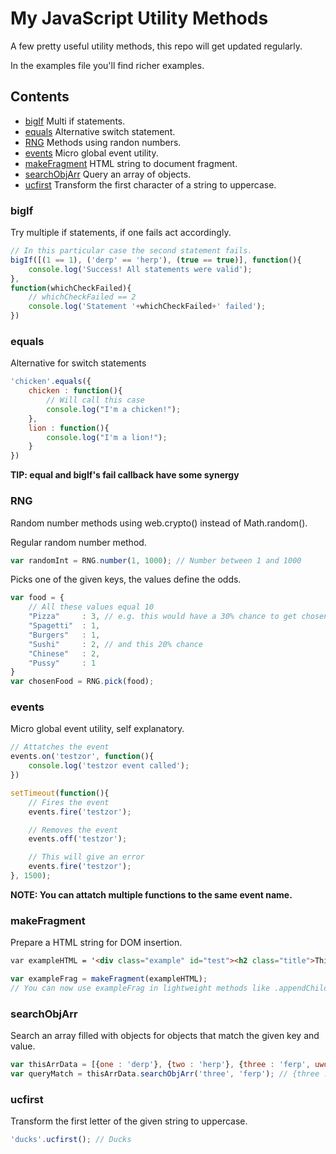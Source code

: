 # My JavaScript Utility Methods
A few pretty useful utility methods, this repo will get updated regularly.

In the examples file you'll find richer examples.


## Contents
- [bigIf](#bigif) Multi if statements.
- [equals](#equals) Alternative switch statement.
- [RNG](#rng) Methods using randon numbers.
- [events](#events) Micro global event utility.
- [makeFragment](#makefragment) HTML string to document fragment.
- [searchObjArr](#searchobjarr) Query an array of objects.
- [ucfirst](#ucfirst) Transform the first character of a string to uppercase.


### bigIf
Try multiple if statements, if one fails act accordingly.

```javascript
// In this particular case the second statement fails.
bigIf([(1 == 1), ('derp' == 'herp'), (true == true)], function(){
	console.log('Success! All statements were valid');
},
function(whichCheckFailed){
	// whichCheckFailed == 2
	console.log('Statement '+whichCheckFailed+' failed');
})
```


### equals
Alternative for switch statements

```javascript
'chicken'.equals({
	chicken : function(){
		// Will call this case
		console.log("I'm a chicken!");
	},
	lion : function(){
		console.log("I'm a lion!");
	}
})
```
**TIP: equal and bigIf's fail callback have some synergy**


### RNG
Random number methods using web.crypto() instead of Math.random().

Regular random number method.
```javascript
var randomInt = RNG.number(1, 1000); // Number between 1 and 1000
```

Picks one of the given keys, the values define the odds.
```javascript
var food = {
	// All these values equal 10
	"Pizza" 	: 3, // e.g. this would have a 30% chance to get chosen
	"Spagetti" 	: 1,
	"Burgers" 	: 1,
	"Sushi" 	: 2, // and this 20% chance
	"Chinese" 	: 2,
	"Pussy" 	: 1
}
var chosenFood = RNG.pick(food);
```


### events
Micro global event utility, self explanatory.
```javascript
// Attatches the event
events.on('testzor', function(){
	console.log('testzor event called');
})

setTimeout(function(){
	// Fires the event
	events.fire('testzor');

	// Removes the event
	events.off('testzor');

	// This will give an error
	events.fire('testzor');
}, 1500);
```
**NOTE: You can attatch multiple functions to the same event name.**


### makeFragment
Prepare a HTML string for DOM insertion.

```html
var exampleHTML = '<div class="example" id="test"><h2 class="title">This is some example HTML</h2><p class="description">The output of this will be a document fragment</p></div>';
```
```javascript
var exampleFrag = makeFragment(exampleHTML);
// You can now use exampleFrag in lightweight methods like .appendChild()
```


### searchObjArr
Search an array filled with objects for objects that match the given key and value.

```javascript
var thisArrData = [{one : 'derp'}, {two : 'herp'}, {three : 'ferp', uwot : 'm9'}];
var queryMatch = thisArrData.searchObjArr('three', 'ferp'); // {three : 'ferp', uwot : 'm9'}
```


### ucfirst
Transform the first letter of the given string to uppercase.

```javascript
'ducks'.ucfirst(); // Ducks
```


